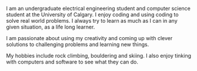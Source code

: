 I am an undergraduate electrical engineering student and computer science student at the University of Calgary. I enjoy coding and using coding to solve real world problems. I always try to learn as much as I can in any given situation, as a life long learner.

I am passionate about using my creativity and coming up with clever solutions to challenging problems and learning new things.

My hobbies include rock climbing, bouldering and skiing. I also enjoy tinking with computers and software to see what they can do.
